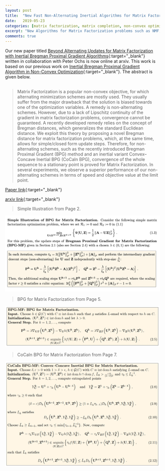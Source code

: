 ```yaml
---
layout: post
title:  "New Fast Non-Alternating Inertial Algorithms for Matrix Factorization"
date:   2019-05-23 
categories: [matrix factorization, matrix completion, non-convex optimization, Bregman distance, inertia,  machine learning, computer vision,mathematical optimization]
excerpt: "New Algorithms for Matrix Factorization problems such as NMF, Dictionary Learning, Sparse NMF and many others. Matrix Completion on MovieLens Dataset is also given."
comments: true
---
```

Our new paper titled [Beyond Alternating Updates for Matrix Factorization
with Inertial Bregman Proximal Gradient Algorithms](https://www.researchgate.net/publication/333309226_Beyond_Alternating_Updates_for_Matrix_Factorization_with_Inertial_Bregman_Proximal_Gradient_Algorithms){:target="_blank"} written  in collaboration with Peter Ochs is now online at arxiv. This work is based on our previous work on [Inertial Bregman Proximal Gradient Algorithm in Non-Convex Optimization](/articles/2019-04/Inertial-Bregman-Proximal-Gradient-Algorithm-in-Non-Convex-Optimization){:target="_blank"}. The abstract is given below.
<br><br>
>Matrix Factorization is a popular non-convex objective, for which alternating minimization schemes are mostly used. They usually suffer from the major drawback that the solution is biased towards one of the optimization variables. A remedy is non-alternating schemes. However, due to a lack of Lipschitz continuity of the gradient in matrix factorization problems, convergence cannot be guaranteed. A recently developed remedy relies on the concept of Bregman distances, which generalizes the standard Euclidean distance. We exploit this theory by proposing a novel Bregman distance for matrix factorization problems, which, at the same time, allows for simple/closed form update steps. Therefore, for non-alternating schemes, such as the recently introduced Bregman Proximal Gradient (BPG) method and an inertial variant Convex–Concave Inertial BPG (CoCaIn BPG), convergence of the whole sequence to a stationary point is proved for Matrix Factorization. In several experiments, we observe a superior performance of our non-alternating schemes in terms of speed and objective value at the limit point.

[Paper link](https://www.researchgate.net/publication/333309226_Beyond_Alternating_Updates_for_Matrix_Factorization_with_Inertial_Bregman_Proximal_Gradient_Algorithms){:target="_blank"} 

[arxiv link](https://arxiv.org/abs/1905.09050){:target="_blank"}

> Simple Illustration from Page 2.

![image](/simple_example.png)

> BPG for Matrix Factorization from Page 5.

![image](/bpg-mf.png)

> CoCaIn BPG for Matrix Factorization from Page 7.

![image](/cocain-bpg-mf.png)

